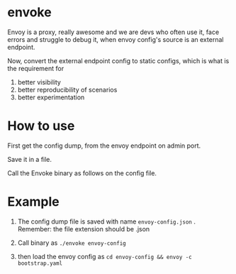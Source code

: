 # envoke

Envoy is a proxy, really awesome and we are 
devs who often use it, face errors and struggle to debug it, 
when envoy config's source is an external endpoint.

Now, convert the external endpoint config to static configs,
which is what is the requirement for 

1. better visibility
2. better reproducibility of scenarios
3. better experimentation

# How to use

First get the config dump, from the envoy endpoint on admin port.

Save it in a file.

Call the Envoke binary as follows on the config file.

# Example

1. The config dump file is saved with name `envoy-config.json` .
Remember: the file extension should be .json
2. Call binary as `./envoke envoy-config`

3. then load the envoy config as
`cd envoy-config && envoy -c bootstrap.yaml`